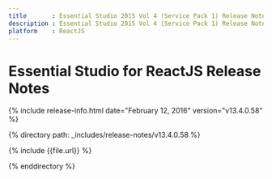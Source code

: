 ```yaml
---
title       : Essential Studio 2015 Vol 4 (Service Pack 1) Release Notes
description : Essential Studio 2015 Vol 4 (Service Pack 1) Release Notes
platform    : ReactJS
---
```


# Essential Studio for ReactJS Release Notes

{% include release-info.html date="February 12, 2016" version="v13.4.0.58" %}

{% directory path: _includes/release-notes/v13.4.0.58 %}

{% include {{file.url}} %}

{% enddirectory %}